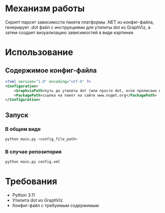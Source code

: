 # Механизм работы
Скрипт парсит зависимости пакета платформы .NET из конфиг-файла, генерирует .dot файл с инструкциями для утилиты dot из GraphViz, а затем создает визуализацию зависимостей в виде картинки.
# Использование
## Содержимое конфиг-файла
```xml
<?xml version="1.0" encoding="utf-8" ?>
<Configuration>
    <GraphvizPath>путь до утилиты dot (или просто dot, если прописано в PATH)</GraphvizPath>
    <PackagePath>ссылка на пакет на сайте www.nuget.org</PackagePath>
</Configuration>
```
## Запуск
### В общем виде
```bash
python main.py <config_file_path>
```
### В случае репозитория
```bash
python main.py config.xml
```
# Требования
* Python 3.11
* Утилита dot из GraphViz
* Конфиг-файл с требуемым содержимым